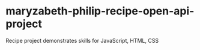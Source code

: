 # maryzabeth-philip-recipe-open-api-project
Recipe project demonstrates skills for JavaScript, HTML, CSS
